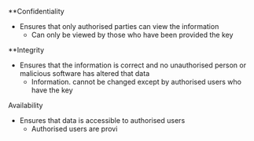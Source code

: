 **Confidentiality
- Ensures that only authorised parties can view the information
	- Can only be viewed by those who have been provided the key

**Integrity
- Ensures that the information is correct and no unauthorised person or malicious software has altered that data
	- Information. cannot be changed except by authorised users who have the key

Availability
- Ensures that data is accessible to authorised users
	- Authorised users are provi
